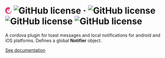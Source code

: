# <img width="20"  src="https://raw.githubusercontent.com/AhmedAyachi/RepoIllustrations/f7ee069a965d3558e0e7e2b7e6733d1a642c78c2/Vritra/Icon.svg"> ![GitHub license](https://img.shields.io/badge/vritra--plugin--notifier-e03065) &middot; ![GitHub license](https://img.shields.io/badge/cordova--android-10.1.2-2eca55.svg) ![GitHub license](https://img.shields.io/badge/cordova--iOS-7-2eca55.svg) ![GitHub license](https://img.shields.io/badge/license-MIT-e03065.svg)

A cordova plugin for toast messages and local notifications for android and iOS platforms.
Defines a global **Notifier** object.

[See documentation](https://vritrajs.github.io/#cordovaplugins#notifier)